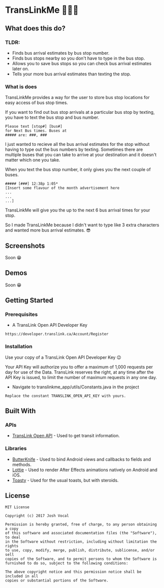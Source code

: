# TransLinkMe :bus::bus::bus:

## What does this do?

### TLDR:

* Finds bus arrival estimates by bus stop number.
* Finds bus stops nearby so you don't have to type in the bus stop.
* Allows you to save bus stops so you can check bus arrival estimates later on.
* Tells your more bus arrival estimates than texting the stop.

### What is does

TransLinkMe provides a way for the user to store bus stop locations for easy access of bus stop times.

If you want to find out bus stop arrivals at a particular bus stop by texting, you have to text the bus stop and bus number.

```
Please text [stop#] [bus#]
for Next Bus times. Buses at
##### are: ###, ###
```

I just wanted to recieve all the bus arrival estimates for the stop without having to type out the bus numbers by texting. Sometimes there are multiple buses that you can take to arrive at your destination and it doesn't matter which one you take.

When you text the bus stop number, it only gives you the next couple of buses. 
```
##### [###] 12:38p 1:05*
[Insert some flavour of the month advertisement here
...
...
...]
```
TransLinkMe will give you the up to the next 6 bus arrival times for your stop.

So I made TransLinkMe because I didn't want to type like 3 extra characters and wanted more bus arrival estimates. :sunglasses:

## Screenshots

Soon :grin:

## Demos

Soon :grin:

## Getting Started

### Prerequisites

* A TransLink Open API Developer Key

```
https://developer.translink.ca/Account/Register
```

### Installation

Use your copy of a TransLink Open API Developer Key :wink:

Your API Key will authorize you to offer a maximum of 1,000 requests per day for use of the Data. TransLink reserves the right, at any time after the API Key is issued, to limit the number of maximum requests in any one day. 

* Navigate to translinkme_app/utils/Constants.java in the project

```
Replace the constant TRANSLINK_OPEN_API_KEY with yours. 
```

## Built With

### APIs

* [TransLink Open API](https://developer.translink.ca/) - Used to get transit information.

### Libraries

* [ButterKnife](https://github.com/JakeWharton/butterknife) - Used to bind Android views and callbacks to fields and methods.
* [Lottie](https://github.com/airbnb/lottie-android) - Used to render After Effects animations natively on Android and iOS.
* [Toasty](https://github.com/GrenderG/Toasty) - Used for the usual toasts, but with steroids.

## License

```
MIT License

Copyright (c) 2017 Josh Vocal

Permission is hereby granted, free of charge, to any person obtaining a copy
of this software and associated documentation files (the "Software"), to deal
in the Software without restriction, including without limitation the rights
to use, copy, modify, merge, publish, distribute, sublicense, and/or sell
copies of the Software, and to permit persons to whom the Software is
furnished to do so, subject to the following conditions:

The above copyright notice and this permission notice shall be included in all
copies or substantial portions of the Software.

```


